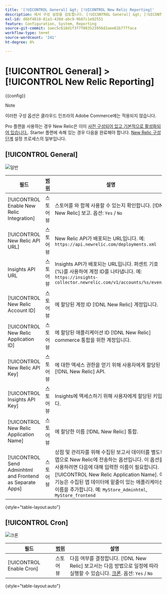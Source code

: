 ```yaml
---
title: '[!UICONTROL General] &gt; [!UICONTROL New Relic Reporting]'
description: 에서 구성 설정을 검토합니다. [!UICONTROL General] &gt; [!UICONTROL New Relic Reporting] 상거래 관리자의 페이지입니다.
exl-id: d6bf4810-81a3-420d-abc9-9b87c1e92551
feature: Configuration, System, Reporting
source-git-commit: 1aec5c618d1f3f7f083523956d2aee62b777faca
workflow-type: tm+mt
source-wordcount: '241'
ht-degree: 0%

---
```


# [!UICONTROL General] > [!UICONTROL New Relic Reporting]

{{config}}

>[!NOTE]
>이러한 구성 옵션은 클라우드 인프라의 Adobe Commerce에는 적용되지 않습니다.
>
>Pro 플랜을 사용하는 경우 New Relic은 이미 [사전 구성되어 있고 기본적으로 활성화되어 있습니다.](https://experienceleague.adobe.com/docs/commerce-cloud-service/user-guide/monitor/new-relic/new-relic-service.html). Starter 플랜에 속해 있는 경우 다음을 완료해야 합니다. [New Relic 구성 단계](https://experienceleague.adobe.com/docs/commerce-cloud-service/user-guide/monitor/new-relic/account-management.html#configure-new-relic-for-starter-environment) 설정 프로세스의 일부입니다.

## [!UICONTROL General]

![일반](./assets/new-relic-reporting-general.png)<!-- zoom -->

<!-- [General](https://docs.magento.com/user-guide/reports/new-relic-reporting.html) -->

| 필드 | [범위](../../getting-started/websites-stores-views.md#scope-settings) | 설명 |
|--- |--- |--- |
| [!UICONTROL Enable New Relic Integration] | 스토어 뷰 | 스토어를 와 함께 사용할 수 있는지 확인합니다. [!DNL New Relic] 보고. 옵션: `Yes` / `No` |
| [!UICONTROL New Relic API URL] | 스토어 뷰 | New Relic API가 배포되는 URL입니다. 예: `https://api.newrelic.com/deployments.xml` |
| Insights API URL | 스토어 뷰 | Insights API가 배포되는 URL입니다. 퍼센트 기호(%)를 사용하여 계정 ID를 나타냅니다. 예: `https://insights-collector.newrelic.com/v1/accounts/%s/events` |
| [!UICONTROL New Relic Account ID] | 스토어 뷰 | 에 할당된 계정 ID [!DNL New Relic] 계정입니다. |
| [!UICONTROL New Relic Application ID] | 스토어 뷰 | 에 할당된 애플리케이션 ID [!DNL New Relic] commerce 통합을 위한 계정입니다. |
| [!UICONTROL New Relic API Key] | 스토어 뷰 | 에 대한 액세스 권한을 얻기 위해 사용자에게 할당된 키 [!DNL New Relic] API. |
| [!UICONTROL Insights API Key] | 스토어 뷰 | Insights에 액세스하기 위해 사용자에게 할당된 키입니다. |
| [!UICONTROL New Relic Application Name] | 스토어 뷰 | 에 할당한 이름 [!DNL New Relic] 통합. |
| [!UICONTROL Send Adminhtml and Frontend as Separate Apps] | 스토어 뷰 | 상점 및 관리자를 위해 수집된 보고서 데이터를 별도의 앱으로 New Relic에 전송하는 옵션입니다. 이 옵션을 사용하려면 다음에 대해 입력한 이름이 필요합니다. [!UICONTROL New Relic Application Name]. 이 기능은 수집된 앱 데이터에 밑줄이 있는 애플리케이션 이름을 추가합니다. 예: `MyStore_Adminhtml`, `MyStore_frontend` |

{style="table-layout:auto"}

## [!UICONTROL Cron]

![크론](./assets/new-relic-reporting-cron.png)<!-- zoom -->

<!-- Cron](https://docs.magento.com/user-guide/system/cron.html) -->

| 필드 | [범위](../../getting-started/websites-stores-views.md#scope-settings) | 설명 |
|--- |--- |--- |
| [!UICONTROL Enable Cron] | 스토어 뷰 | 다음 여부를 결정합니다. [!DNL New Relic] 보고서는 다음 방법으로 일정에 따라 실행할 수 있습니다. [크론](../../systems/cron.md). 옵션: `Yes` / `No` |

{style="table-layout:auto"}
